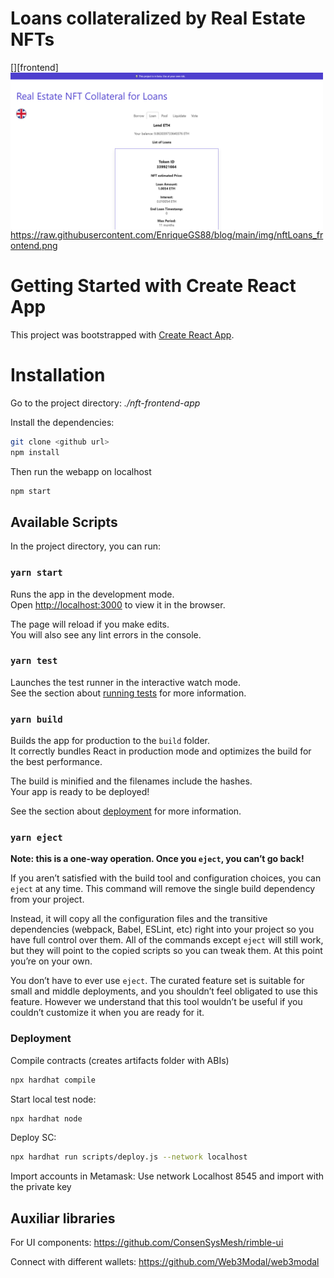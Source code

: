 # Loans collateralized by Real Estate NFTs

[<img align="left" alt="frontend" width="500px" src="https://raw.githubusercontent.com/EnriqueGS88/blog/main/img/nftLoans_frontend.png" />][frontend]


https://raw.githubusercontent.com/EnriqueGS88/blog/main/img/nftLoans_frontend.png

# Getting Started with Create React App

This project was bootstrapped with [Create React App](https://github.com/facebook/create-react-app).


# Installation

Go to the project directory: _./nft-frontend-app_

Install the dependencies:

```sh
git clone <github url>
npm install
```

Then run the webapp on localhost
```sh
npm start
```

## Available Scripts

In the project directory, you can run:

### `yarn start`

Runs the app in the development mode.\
Open [http://localhost:3000](http://localhost:3000) to view it in the browser.

The page will reload if you make edits.\
You will also see any lint errors in the console.

### `yarn test`

Launches the test runner in the interactive watch mode.\
See the section about [running tests](https://facebook.github.io/create-react-app/docs/running-tests) for more information.

### `yarn build`

Builds the app for production to the `build` folder.\
It correctly bundles React in production mode and optimizes the build for the best performance.

The build is minified and the filenames include the hashes.\
Your app is ready to be deployed!

See the section about [deployment](https://facebook.github.io/create-react-app/docs/deployment) for more information.

### `yarn eject`

**Note: this is a one-way operation. Once you `eject`, you can’t go back!**

If you aren’t satisfied with the build tool and configuration choices, you can `eject` at any time. This command will remove the single build dependency from your project.

Instead, it will copy all the configuration files and the transitive dependencies (webpack, Babel, ESLint, etc) right into your project so you have full control over them. All of the commands except `eject` will still work, but they will point to the copied scripts so you can tweak them. At this point you’re on your own.

You don’t have to ever use `eject`. The curated feature set is suitable for small and middle deployments, and you shouldn’t feel obligated to use this feature. However we understand that this tool wouldn’t be useful if you couldn’t customize it when you are ready for it.



### Deployment

Compile contracts (creates artifacts folder with ABIs)
```sh
npx hardhat compile
```

Start local test node:
```sh
npx hardhat node
```

Deploy SC:
```sh
npx hardhat run scripts/deploy.js --network localhost
```

Import accounts in Metamask:
Use network Localhost 8545 and import with the private key


## Auxiliar libraries
For UI components:
https://github.com/ConsenSysMesh/rimble-ui 

Connect with different wallets:
https://github.com/Web3Modal/web3modal

